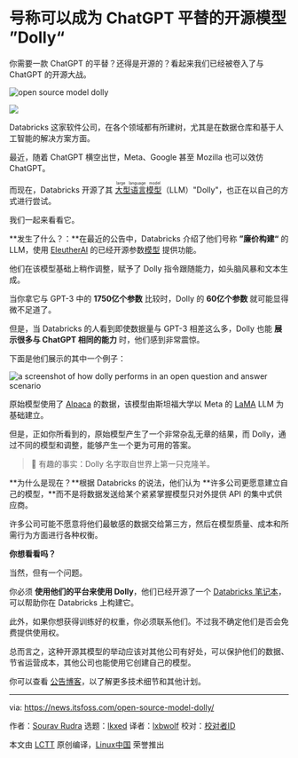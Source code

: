 [#]: subject: "Open-Source Model 'Dolly' Claims to be a Cheaper Alternative to ChatGPT"
[#]: via: "https://news.itsfoss.com/open-source-model-dolly/"
[#]: author: "Sourav Rudra https://news.itsfoss.com/author/sourav/"
[#]: collector: "lkxed"
[#]: translator: "lxbwolf"
[#]: reviewer: " "
[#]: publisher: " "
[#]: url: " "

号称可以成为 ChatGPT 平替的开源模型 ”Dolly“
======

你需要一款 ChatGPT 的平替？还得是开源的？看起来我们已经被卷入了与 ChatGPT 的开源大战。

![open source model dolly][1]

![][2]

Databricks 这家软件公司，在各个领域都有所建树，尤其是在数据仓库和基于人工智能的解决方案方面。

最近，随着 ChatGPT 横空出世，Meta、Google 甚至 Mozilla 也可以效仿 ChatGPT。

而现在，Databricks 开源了其 [<ruby>大型语言模型<rt>large language model</rt></ruby>][3]（LLM）"Dolly"，也正在以自己的方式进行尝试。

我们一起来看看它。

**发生了什么？：**在最近的公告中，Databricks 介绍了他们号称 **”廉价构建“** 的 LLM，使用 [EleutherAI][5] 的已经开源参数[模型][4] 提供功能。

他们在该模型基础上稍作调整，赋予了 Dolly 指令跟随能力，如头脑风暴和文本生成。

当你拿它与 GPT-3 中的 **1750亿个参数** 比较时，Dolly 的 **60亿个参数** 就可能显得微不足道了。

但是，当 Databricks 的人看到即使数据量与 GPT-3 相差这么多，Dolly 也能 **展示很多与 ChatGPT 相同的能力** 时，他们感到非常震惊。

下面是他们展示的其中一个例子：

![a screenshot of how dolly performs in an open question and answer scenario][6]

原始模型使用了 [Alpaca][7] 的数据，该模型由斯坦福大学以 Meta 的 [LaMA][8] LLM 为基础建立。

但是，正如你所看到的，原始模型产生了一个非常杂乱无章的结果，而 Dolly，通过不同的模型和调整，能够产生一个更为可用的答案。

> 📝 有趣的事实：Dolly 名字取自世界上第一只克隆羊。

**为什么是现在？**根据 Databricks 的说法，他们认为 **许多公司更愿意建立自己的模型，**而不是将数据发送给某个紧紧掌握模型只对外提供 API 的集中式供应商。

许多公司可能不愿意将他们最敏感的数据交给第三方，然后在模型质量、成本和所需行为方面进行各种权衡。

**你想看看吗？**

当然，但有一个问题。

你必须 **使用他们的平台来使用 Dolly**，他们已经开源了一个 [Databricks 笔记本][9]，可以帮助你在 Databricks 上构建它。

此外，如果你想获得训练好的权重，你必须联系他们。不过我不确定他们是否会免费提供使用权。

总而言之，这种开源其模型的举动应该对其他公司有好处，可以保护他们的数据、节省运营成本，其他公司也能使用它创建自己的模型。

你可以查看 [公告博客][10]，以了解更多技术细节和其他计划。

--------------------------------------------------------------------------------

via: https://news.itsfoss.com/open-source-model-dolly/

作者：[Sourav Rudra][a]
选题：[lkxed][b]
译者：[lxbwolf](https://github.com/lxbwolf)
校对：[校对者ID](https://github.com/校对者ID)

本文由 [LCTT](https://github.com/LCTT/TranslateProject) 原创编译，[Linux中国](https://linux.cn/) 荣誉推出

[a]: https://news.itsfoss.com/author/sourav/
[b]: https://github.com/lkxed/
[1]: https://news.itsfoss.com/content/images/size/w1304/2023/03/opensource-ai-model-dolly.png
[2]: https://news.itsfoss.com/content/images/2023/03/linux-mega-packt.webp
[3]: https://en.wikipedia.org/wiki/Large_language_model?ref=its-foss-news
[4]: https://huggingface.co/EleutherAI/gpt-j-6B?ref=its-foss-news
[5]: https://www.eleuther.ai/?ref=its-foss-news
[6]: https://news.itsfoss.com/content/images/2023/03/Dolly_AI.jpg
[7]: https://crfm.stanford.edu/2023/03/13/alpaca.html?ref=its-foss-news
[8]: https://ai.facebook.com/blog/large-language-model-llama-meta-ai/?ref=its-foss-news
[9]: https://github.com/databrickslabs/dolly?ref=its-foss-news
[10]: https://www.databricks.com/blog/2023/03/24/hello-dolly-democratizing-magic-chatgpt-open-models.html?ref=its-foss-news
